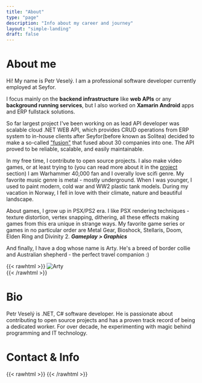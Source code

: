 ```yaml
---
title: "About"
type: "page"
description: "Info about my career and journey"
layout: "simple-landing"
draft: false
---
```

# About me

Hi! My name is Petr Veselý. I am a professional software developer currently employed at Seyfor. 

I focus mainly on the **backend infrastructure** like **web APIs** or any **background running services**, but I also worked on **Xamarin Android** apps and ERP fullstack solutions.

So far largest project I've been working on as lead API developer was scalable cloud .NET WEB API, which provides CRUD operations from ERP system to in-house clients after Seyfor(before known as Solitea) decided to make a so-called ["fusion"](https://forbes.cz/obri-fuze-martina-ciglera-brnenska-solitea-spoji-30-firem-do-dvoumiliardoveho-kolosu/) that fused about 30 companies into one. The API proved to be reliable, scalable, and easily maintainable.

In my free time, I contribute to open source projects. I also make video games, or at least trying to (you can read more about it in the [project](/projects) section) I am Warhammer 40,000 fan and I overally love scifi genre. My favorite music genre is metal - mostly underground. When I was younger, I used to paint modern, cold war and WW2 plastic tank models. During my vacation in Norway, I fell in love with their climate, nature and beautiful landscape.

About games, I grow up in PSX/PS2 era. I like PSX rendering techniques - texture distortion, vertex snapping, dithering, all these effects making games from this era unique in strange ways. My favorite game series or games in no particular order are Metal Gear, Bioshock, Stellaris, Doom, Elden Ring and Divinity 2. ***Gameplay > Graphics***

And finally, I have a dog whose name is Arty. He's a breed of border collie and Australian shepherd - the perfect travel companion :)

{{< rawhtml >}}
    <img src="/arty_.webp" class="rounded mx-auto d-block" style="width=60%;height:auto;max-width:60%;" alt="Arty"></img>
	<br/>
{{< /rawhtml >}}

# Bio

Petr Veselý is .NET, C# software developer. He is passionate about contributing to open source projects and has a proven track record of being a dedicated worker. For over decade, he experimenting with magic behind programming and IT technology.

# Contact & Info
{{< rawhtml >}}
<a href="/faq"><i data-feather="help-circle"></i></a>
<a href="/cv"><i data-feather="file-text"> </i></a>
<a href="https://twitter.com/happy_peter6"> <i data-feather="twitter"></i></a>
<a href="https://github.com/Veslo5"><i data-feather="github"> </i></a>
<a href="https://www.linkedin.com/in/petr-vesel%C3%BD-35519316a/"><i data-feather="linkedin"> </i></a>
<a href="mailto:petr.vesely@devlair.cz"><i data-feather="mail"> </i></a>
{{< /rawhtml >}}
